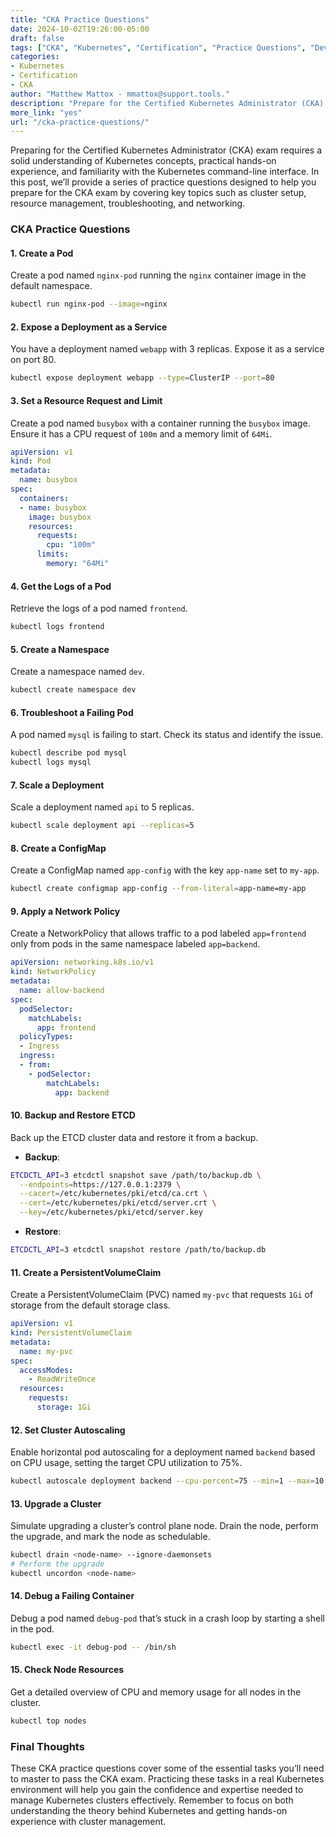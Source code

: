 ```yaml
---
title: "CKA Practice Questions"  
date: 2024-10-02T19:26:00-05:00  
draft: false  
tags: ["CKA", "Kubernetes", "Certification", "Practice Questions", "DevOps"]  
categories:  
- Kubernetes  
- Certification  
- CKA  
author: "Matthew Mattox - mmattox@support.tools."  
description: "Prepare for the Certified Kubernetes Administrator (CKA) exam with these practice questions covering essential Kubernetes concepts."  
more_link: "yes"  
url: "/cka-practice-questions/"  
---
```


Preparing for the Certified Kubernetes Administrator (CKA) exam requires a solid understanding of Kubernetes concepts, practical hands-on experience, and familiarity with the Kubernetes command-line interface. In this post, we’ll provide a series of practice questions designed to help you prepare for the CKA exam by covering key topics such as cluster setup, resource management, troubleshooting, and networking.

<!--more-->

### CKA Practice Questions

#### 1. **Create a Pod**

Create a pod named `nginx-pod` running the `nginx` container image in the default namespace.

```bash
kubectl run nginx-pod --image=nginx
```

#### 2. **Expose a Deployment as a Service**

You have a deployment named `webapp` with 3 replicas. Expose it as a service on port 80.

```bash
kubectl expose deployment webapp --type=ClusterIP --port=80
```

#### 3. **Set a Resource Request and Limit**

Create a pod named `busybox` with a container running the `busybox` image. Ensure it has a CPU request of `100m` and a memory limit of `64Mi`.

```yaml
apiVersion: v1
kind: Pod
metadata:
  name: busybox
spec:
  containers:
  - name: busybox
    image: busybox
    resources:
      requests:
        cpu: "100m"
      limits:
        memory: "64Mi"
```

#### 4. **Get the Logs of a Pod**

Retrieve the logs of a pod named `frontend`.

```bash
kubectl logs frontend
```

#### 5. **Create a Namespace**

Create a namespace named `dev`.

```bash
kubectl create namespace dev
```

#### 6. **Troubleshoot a Failing Pod**

A pod named `mysql` is failing to start. Check its status and identify the issue.

```bash
kubectl describe pod mysql
kubectl logs mysql
```

#### 7. **Scale a Deployment**

Scale a deployment named `api` to 5 replicas.

```bash
kubectl scale deployment api --replicas=5
```

#### 8. **Create a ConfigMap**

Create a ConfigMap named `app-config` with the key `app-name` set to `my-app`.

```bash
kubectl create configmap app-config --from-literal=app-name=my-app
```

#### 9. **Apply a Network Policy**

Create a NetworkPolicy that allows traffic to a pod labeled `app=frontend` only from pods in the same namespace labeled `app=backend`.

```yaml
apiVersion: networking.k8s.io/v1
kind: NetworkPolicy
metadata:
  name: allow-backend
spec:
  podSelector:
    matchLabels:
      app: frontend
  policyTypes:
  - Ingress
  ingress:
  - from:
    - podSelector:
        matchLabels:
          app: backend
```

#### 10. **Backup and Restore ETCD**

Back up the ETCD cluster data and restore it from a backup.

- **Backup**:

```bash
ETCDCTL_API=3 etcdctl snapshot save /path/to/backup.db \
  --endpoints=https://127.0.0.1:2379 \
  --cacert=/etc/kubernetes/pki/etcd/ca.crt \
  --cert=/etc/kubernetes/pki/etcd/server.crt \
  --key=/etc/kubernetes/pki/etcd/server.key
```

- **Restore**:

```bash
ETCDCTL_API=3 etcdctl snapshot restore /path/to/backup.db
```

#### 11. **Create a PersistentVolumeClaim**

Create a PersistentVolumeClaim (PVC) named `my-pvc` that requests `1Gi` of storage from the default storage class.

```yaml
apiVersion: v1
kind: PersistentVolumeClaim
metadata:
  name: my-pvc
spec:
  accessModes:
    - ReadWriteOnce
  resources:
    requests:
      storage: 1Gi
```

#### 12. **Set Cluster Autoscaling**

Enable horizontal pod autoscaling for a deployment named `backend` based on CPU usage, setting the target CPU utilization to 75%.

```bash
kubectl autoscale deployment backend --cpu-percent=75 --min=1 --max=10
```

#### 13. **Upgrade a Cluster**

Simulate upgrading a cluster’s control plane node. Drain the node, perform the upgrade, and mark the node as schedulable.

```bash
kubectl drain <node-name> --ignore-daemonsets
# Perform the upgrade
kubectl uncordon <node-name>
```

#### 14. **Debug a Failing Container**

Debug a pod named `debug-pod` that’s stuck in a crash loop by starting a shell in the pod.

```bash
kubectl exec -it debug-pod -- /bin/sh
```

#### 15. **Check Node Resources**

Get a detailed overview of CPU and memory usage for all nodes in the cluster.

```bash
kubectl top nodes
```

### Final Thoughts

These CKA practice questions cover some of the essential tasks you’ll need to master to pass the CKA exam. Practicing these tasks in a real Kubernetes environment will help you gain the confidence and expertise needed to manage Kubernetes clusters effectively. Remember to focus on both understanding the theory behind Kubernetes and getting hands-on experience with cluster management.
